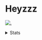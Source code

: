 # Heyzzz  

[![.](https://skillicons.dev/icons?i=js,java)](https://skillicons.dev)  

<details>
<summary>Stats</summary
<!--START_SECTION:waka-->

```text
JavaScript   13 hrs 16 mins  ██████████████████░░░░░░░   72.62 %
CSS          1 hr 53 mins    ██▓░░░░░░░░░░░░░░░░░░░░░░   10.31 %
JSON         1 hr 37 mins    ██▒░░░░░░░░░░░░░░░░░░░░░░   08.91 %
Git Config   42 mins         █░░░░░░░░░░░░░░░░░░░░░░░░   03.87 %
Bash         26 mins         ▓░░░░░░░░░░░░░░░░░░░░░░░░   02.40 %
```

<!--END_SECTION:waka-->
</details>
